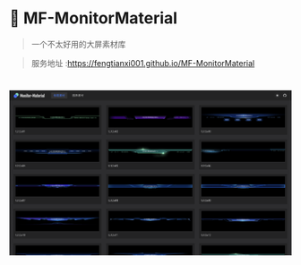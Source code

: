 # 🍪 MF-MonitorMaterial

> 一个不太好用的大屏素材库

> 服务地址 :https://fengtianxi001.github.io/MF-MonitorMaterial

<h1>
  <img src="https://github.com/fengtianxi001/MF-MonitorMaterial/blob/master/screenshots/screenshot01.png?raw=true" title="screenshot">
</h1>
